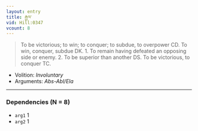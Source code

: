 ```yaml
---
layout: entry
title: རྒྱལ་
vid: Hill:0347
vcount: 8
---
```

> To be victorious; to win; to conquer; to subdue, to overpower CD\. To win, conquer, subdue DK\. 1\. To remain having defeated an opposing side or enemy\. 2\. To be superior than another DS\. To be victorious, to conquer TC\.

* Volition: _Involuntary_
* Arguments: _Abs-Abl/Ela_

---

### Dependencies (N = 8)
* `arg1` 1
* `arg2` 1
